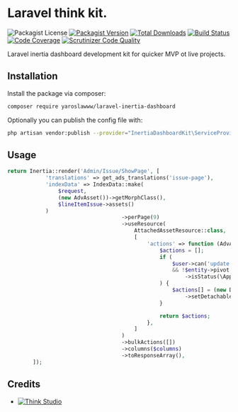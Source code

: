 # Laravel think kit.

![Packagist License](https://img.shields.io/packagist/l/yaroslawww/laravel-inertia-dashboard?color=%234dc71f)
[![Packagist Version](https://img.shields.io/packagist/v/yaroslawww/laravel-inertia-dashboard)](https://packagist.org/packages/yaroslawww/laravel-inertia-dashboard)
[![Total Downloads](https://img.shields.io/packagist/dt/yaroslawww/laravel-inertia-dashboard)](https://packagist.org/packages/yaroslawww/laravel-inertia-dashboard)
[![Build Status](https://scrutinizer-ci.com/g/yaroslawww/laravel-inertia-dashboard/badges/build.png?b=main)](https://scrutinizer-ci.com/g/yaroslawww/laravel-inertia-dashboard/build-status/main)
[![Code Coverage](https://scrutinizer-ci.com/g/yaroslawww/laravel-inertia-dashboard/badges/coverage.png?b=main)](https://scrutinizer-ci.com/g/yaroslawww/laravel-inertia-dashboard/?branch=main)
[![Scrutinizer Code Quality](https://scrutinizer-ci.com/g/yaroslawww/laravel-inertia-dashboard/badges/quality-score.png?b=main)](https://scrutinizer-ci.com/g/yaroslawww/laravel-inertia-dashboard/?branch=main)

Laravel inertia dashboard development kit for quicker MVP ot live projects.

## Installation

Install the package via composer:

```bash
composer require yaroslawww/laravel-inertia-dashboard
```

Optionally you can publish the config file with:

```bash
php artisan vendor:publish --provider="InertiaDashboardKit\ServiceProvider" --tag="config"
```

## Usage

```php
return Inertia::render('Admin/Issue/ShowPage', [
            'translations' => get_ads_translations('issue-page'),
            'indexData' => IndexData::make(
                $request,
                (new AdvAsset())->getMorphClass(),
                $lineItemIssue->assets()
            )
                                    ->perPage(9)
                                    ->useResource(
                                        AttachedAssetResource::class,
                                        [
                                            'actions' => function (AdvAsset $entity, $user, $request) use ($lineItemIssue) {
                                                $actions = [];
                                                if (
                                                    $user->can('update', $lineItemIssue)
                                                    && !$entity->pivot
                                                        ->isStatus(\App\Domain\Advertising\Enums\AssetStatus::APPROVED)
                                                ) {
                                                    $actions[] = (new DetachAction())
                                                        ->setDetachable($lineItemIssue, 'assets');
                                                }

                                                return $actions;
                                            },
                                        ]
                                    )
                                    ->bulkActions([])
                                    ->columns($columns)
                                    ->toResponseArray(),
        ]);
```

## Credits

- [![Think Studio](https://yaroslawww.github.io/images/sponsors/packages/logo-think-studio.png)](https://think.studio/) 
